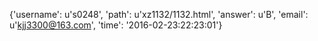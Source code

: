 {'username': u's0248', 'path': u'xz1132/1132.html', 'answer': u'B', 'email': u'kjj3300@163.com', 'time': '2016-02-23:22:23:01'}